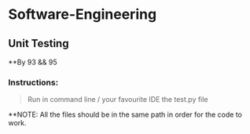 # Software-Engineering

## Unit Testing

**By 93 && 95

### Instructions:
 
> Run in command line / your favourite IDE the test.py file

**NOTE: All the files should be in the same path in order for the code to work.

